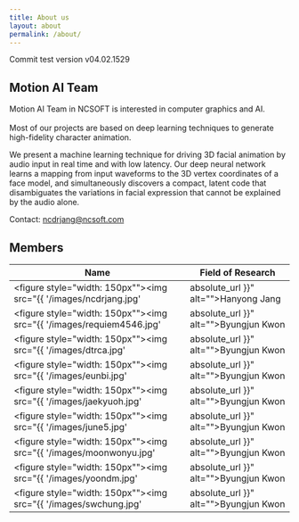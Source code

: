 ```yaml
---
title: About us
layout: about
permalink: /about/
---
```


Commit test version v04.02.1529

## Motion AI Team

Motion AI Team in NCSOFT is interested in computer graphics and AI.<br><br>
Most of our projects are based on deep learning techniques to generate high-fidelity character animation.

We present a machine learning technique for driving 3D facial animation
by audio input in real time and with low latency. Our deep neural network
learns a mapping from input waveforms to the 3D vertex coordinates of
a face model, and simultaneously discovers a compact, latent code that
disambiguates the variations in facial expression that cannot be explained by
the audio alone. 

Contact: ncdrjang@ncsoft.com

## Members

| Name               |  Field of Research                                            |
|--------------------|---------------------------------------------------------------|
| <figure style="width: 150px""><img src="{{ '/images/ncdrjang.jpg' | absolute_url }}" alt="">Hanyong Jang</figure> | Team Leader |
| <figure style="width: 150px""><img src="{{ '/images/requiem4546.jpg' | absolute_url }}" alt="">Byungjun Kwon</figure> | Inverse Kinematics, Style Transfer |
| <figure style="width: 150px""><img src="{{ '/images/dtrca.jpg' | absolute_url }}" alt="">Byungjun Kwon</figure> | Facial Animation |
| <figure style="width: 150px""><img src="{{ '/images/eunbi.jpg' | absolute_url }}" alt="">Byungjun Kwon</figure> | Inverse Kinematics, NCML |
| <figure style="width: 150px""><img src="{{ '/images/jaekyuoh.jpg' | absolute_url }}" alt="">Byungjun Kwon</figure> | Facial Animation |
| <figure style="width: 150px""><img src="{{ '/images/june5.jpg' | absolute_url }}" alt="">Byungjun Kwon</figure> | Facial Animation |
| <figure style="width: 150px""><img src="{{ '/images/moonwonyu.jpg' | absolute_url }}" alt="">Byungjun Kwon</figure> | Inverse Kinematics, Style Transfer |
| <figure style="width: 150px""><img src="{{ '/images/yoondm.jpg' | absolute_url }}" alt="">Byungjun Kwon</figure> | Facial Animation |
| <figure style="width: 150px""><img src="{{ '/images/swchung.jpg' | absolute_url }}" alt="">Byungjun Kwon</figure> | Facial Animation, NCML |
